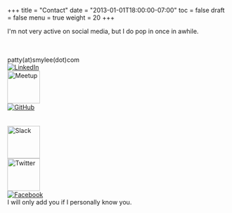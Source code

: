 +++
title = "Contact"
date = "2013-01-01T18:00:00-07:00"
toc = false
draft = false
menu = true
weight = 20
+++

I'm not very active on social media, but I do pop in once in awhile.

<br>
<div class=".container-fluid">
<div class="row">
<div class="col-xs-3">
<div id="contact_email"><span class="glyphicon glyphicon-envelope" width="74"></span><br>patty(at)smylee(dot)com</div>
</div>
<div class="col-xs-3">
<a href="https://www.linkedin.com/in/pramert" target="_blank"><img src="http://cdn.smylee.com/images/smylee/contact/In-2C-48px-R.png" alt="LinkedIn" title="LinkedIn" class="no_border"></a>
</div>
<div class="col-xs-3">
<a href="http://www.meetup.com/members/148714252/" target="_blank"><img src="http://cdn.smylee.com/images/smylee/contact/meetup-logo-no-border.svg" width="74" alt="Meetup" title="Meetup" class="no_border"></a>
</div>
<div class="col-xs-3">
<a href="https://github.com/smyleeface" target="_blank"><img src="http://cdn.smylee.com/images/smylee/contact/GitHub-Mark-64px.png" alt="GitHub" title="GitHub" class="no_border"></a>
</div>
</div>
<br>
<br>
<div class="row">
<div class="col-xs-3">
<a href="https://smylee.slack.com" target="_blank"><img src="http://cdn.smylee.com/images/smylee/contact/SlackMark-Web.png" width="74" alt="Slack" title="Slack" class="no_border"></a>
</div>
<div class="col-xs-3">
<a href="https://twitter.com/smyleeface" target="_blank"><img src="http://cdn.smylee.com/images/smylee/contact/TwitterLogo_55acee.png" width="74" alt="Twitter" title="Twitter" class="no_border"></a>
</div>
<div class="col-xs-3">
<a href="https://www.facebook.com/smyleeface" target="_blank"><img src="http://cdn.smylee.com/images/smylee/contact/FB-f-Logo__blue_50.png" alt="Facebook" title="Facebook" class="no_border"></a><br><span class="footnote">I will only add you if I personally know you.</span>
</div>
</div>
</div>